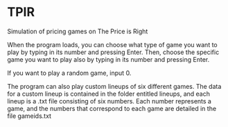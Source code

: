 # TPIR
Simulation of pricing games on The Price is Right

When the program loads, you can choose what type of game you want to play by typing in its number and pressing Enter. 
Then, choose the specific game you want to play also by typing in its number and pressing Enter.

If you want to play a random game, input 0.

The program can also play custom lineups of six different games. The data for a custom lineup is contained in the
folder entitled lineups, and each lineup is a .txt file consisting of six numbers. Each number represents a game,
and the numbers that correspond to each game are detailed in the file gameids.txt 
